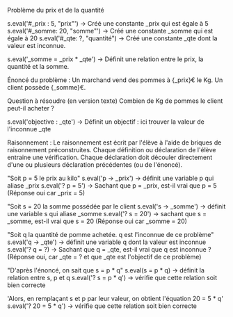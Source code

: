 Problème du prix et de la quantité

s.eval('#_prix : 5, "prix"')
-> Créé une constante _prix qui est égale à 5
s.eval('#_somme: 20, "somme"')
-> Créé une constante _somme qui est égale à 20
s.eval('#_qte: ?, "quantité")
-> Créé une constante _qte dont la valeur est inconnue.

s.eval('_somme = _prix * _qte')
-> Définit une relation entre le prix, la quantité et la somme.

Énoncé du problème : 
Un marchand vend des pommes à {_prix}€ le Kg.
Un client possède {_somme}€.

Question à résoudre (en version texte)
Combien de Kg de pommes le client peut-il acheter ?

s.eval('objective : _qte')
-> Définit un objectif : ici trouver la valeur de l'inconnue _qte


Raisonnement : 
Le raisonnement est écrit par l'élève à l'aide de briques de raisonnement préconstruites.
Chaque définition ou déclaration de l'élève entraine une vérification.
Chaque déclaration doit découler directement d'une ou plusieurs déclaration précédentes (ou de l'énoncé).


"Soit p = 5 le prix au kilo"
s.eval('p -> _prix')
-> définit une variable p qui aliase _prix
s.eval('? p = 5')
-> Sachant que p = _prix, est-il vrai que p = 5
(Réponse oui car _prix = 5)

"Soit s = 20 la somme possédée par le client
s.eval('s -> _somme')
-> définit une variable s qui aliase _somme
s.eval('? s = 20')
-> sachant que s = _somme, est-il vrai que s = 20
(Réponse oui car _somme = 20)

"Soit q la quantité de pomme achetée. q est l'inconnue de ce problème"
s.eval('q -> _qte')
-> définit une variable q dont la valeur est inconnue
s.eval('? q = ?)
-> Sachant que q = _qte, est-il vrai que q est inconnue ?
(Réponse oui, car _qte = ? et que _qte est l'objectif de ce problème)

"D'après l'énoncé, on sait que s = p * q"
s.eval(s = p * q)
-> définit la relation entre s, p et q
s.eval('? s = p * q')
-> vérifie que cette relation soit bien correcte

'Alors, en remplaçant s et p par leur valeur, on obtient l'équation 20 = 5 * q'
s.eval('? 20 = 5 * q') 
-> vérifie que cette relation soit bien correcte

